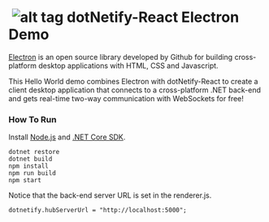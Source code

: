 # &nbsp;![alt tag](http://dotnetify.net/content/images/greendot.png) dotNetify-React Electron Demo

[Electron](https://electron.atom.io/) is an open source library developed by Github for building cross-platform desktop applications with HTML, CSS and Javascript.  

This Hello World demo combines Electron with dotNetify-React to create a client desktop application that connects to a cross-platform .NET back-end and gets real-time two-way communication with WebSockets for free!

### How To Run
Install [Node.js](https://nodejs.org) and [.NET Core SDK](https://www.microsoft.com/net/core#windowscmd).

```
dotnet restore
dotnet build
npm install
npm run build
npm start
```

Notice that the back-end server URL is set in the renderer.js. 
```
dotnetify.hubServerUrl = "http://localhost:5000";
```

